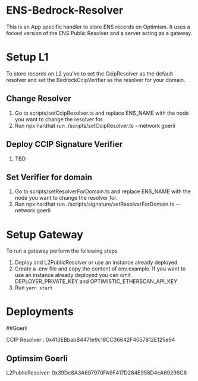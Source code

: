 # ENS-Bedrock-Resolver

This is an App specific handler to store ENS records on Optimism. It uses a forked version of the ENS Public Resolver and a server acting as a gateway.

# Setup L1

To store records on L2 you've to set the CcipResolver as the default resolver and set the BedrockCcipVerifier as the resolver for your domain.

## Change Resolver

1. Go to scripts/setCcipResolver.ts and replace ENS_NAME with the node you want to change the resolver for.
2. Run npx hardhat run ./scripts/setCcipResolver.ts --network goerli

## Deploy CCIP Signature Verifier
1. TBD

## Set Verifier for domain

1. Go to scripts/setResolverForDomain.ts and replace ENS_NAME with the node you want to change the resolver for.
2. Run npx hardhat run ./scripts/signature/setResolverForDomain.ts --network goerli

# Setup Gateway

To run a gateway perform the following steps

1. Deploy and L2PublicResolver or use an instance already deployed
2. Create a .env file and copy the content of env.example. If you want to use an instance already deployed you can omit DEPLOYER_PRIVATE_KEY and OPTIMISTIC_ETHERSCAN_API_KEY
3. Run `yarn start`

# Deployments

##Goerli

CCIP Resolver : 0x410EBbabB4471e9c18CC36642F4057812E125e94
## Optimsim Goerli

L2PublicResolver: 0x39Dc8A3A607970FA9F417D284E958D4cA69296C8
